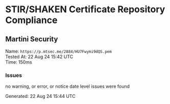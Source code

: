 # STIR/SHAKEN Certificate Repository Compliance

## Martini Security

Name: `https://p.mtsec.me/2884/HU7Fwymi9dQS.pem`\
Tested At: 22 Aug 24 15:42 UTC\
Time: 150ms

### Issues

no warning, or error, or notice date level issues were found

Generated: 22 Aug 24 15:44 UTC